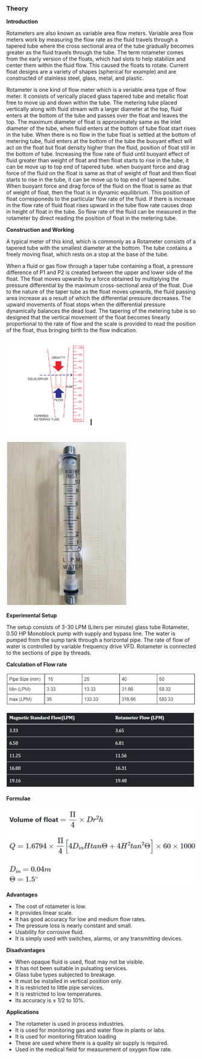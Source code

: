 ### Theory

**Introduction**

Rotameters are also known as variable area flow meters. Variable area flow meters work by measuring the flow rate as the fluid travels through a tapered tube where the cross sectional area of the tube gradually becomes greater as the fluid travels through the tube. The term rotameter comes from the early version of the floats, which had slots to help stabilize and center them within the fluid flow. This caused the floats to rotate. Current float designs are a variety of shapes (spherical for example) and are constructed of stainless steel, glass, metal, and plastic.

Rotameter is one kind of flow meter which is a veriable area type of flow meter. It consists of verically placed glass tapered tube and metallic float free to move up and down within the tube. The metering tube placed vertically along with fluid stream with a larger diameter at the top, fluid enters at the bottom of the tube and passes over the float and leaves the top. The maximum diameter of float is approximately same as the inlet diameter of the tube, when fluid enters at the bottom of tube float start rises in the tube. When there is no flow in the tube float is settled at the bottom of metering tube, fluid enters at the bottom of the tube the buoyant effect will act on the float but float density higher than the fluid, position of float still in the bottom of tube. Increasing the flow rate of fluid until buoyant effect of fluid greater than weight of float and then float starts to rise in the tube, it can be move up to top end of tapered tube. when buoyant force and drag force of the fluid on the float is same as that of weight of float and then float starts to rise in the tube, it can be move up to top end of tapered tube. When buoyant force and drag force of the fluid on the float is same as that of weight of float, then the float is in dynamic equilibrium. This position of float corresponeds to the particular flow rate of the fluid. If there is increase in the flow rate of fluid float rises upward in the tube flow rate causes drop in height of float in the tube. So flow rate of the fluid can be measured in the rotameter by direct reading the position of float in the metering tube.


**Construction and Working**

A typical meter of this kind, which is commonly as a Rotameter consists of a tapered tube with the smallest diameter at the bottom. The tube contains a freely moving float, which rests on a stop at the base of the tube. 

When a fluid or gas flow through a taper tube containing a float, a pressure difference of P1 and P2 is created between the upper and lower side of the float. The float moves upwards by a force obtained by multiplying the pressure differential by the maximum cross-sectional area of the float. Due to the nature of the taper tube as the float moves upwards, the fluid passing area increase as a result of which the differential pressure decreases. The upward movements of float stops when the differential pressure dynamically balances the dead load. The tapering of the metering tube is so designed that the vertical movement of the float becomes linearly proportional to the rate of flow and the scale is provided to read the position of the float, thus bringing birth to the flow indication. 

![1](images/figure1.PNG)


![2](images/figure2.PNG)


**Experimental Setup**

The setup consists of 3-30 LPM (Liters per minute) glass tube Rotameter, 0.50 HP Monoblock pump with supply and bypass line. The water is pumped from the sump tank through a horizontal pipe. The rate of flow of water is controlled by variable frequency drive VFD. Rotameter is connected to the sections of pipe by threads.

**Calculation of Flow rate**

![3](images/figure3.PNG)

![4](images/figure4.jpeg)	

**Formulae**

![4](images/Formula.png)					

**Advantages** 
- The cost of rotameter is low.
- It provides linear scale.
- It has good accuracy for low and medium flow rates.
- The pressure loss is nearly constant and small.
- Usability for corrosive fluid.
- It is simply used with switches, alarms, or any transmitting devices.

**Disadvantages**
- When opaque fluid is used, float may not be visible.
- It has not been suitable in pulsating services.
- Glass tube types subjected to breakage.
- It must be installed in vertical position only.
- It is restricted to little pipe services.
- It is restricted to low temperatures.
- Its accuracy is &plusmn; 1/2 to 10%.

**Applications** 
- The rotameter is used in process industries.
- It is used for monitoring gas and water flow in plants or labs.
- It is used for monitoring filtration loading
- These are used where there is a quality air supply is required.
- Used in the medical field for measurement of oxygen flow rate.


